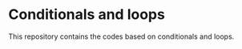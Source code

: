 <h1> Conditionals and loops </h1>
<p>This repository contains the codes based on conditionals and loops.</p>
